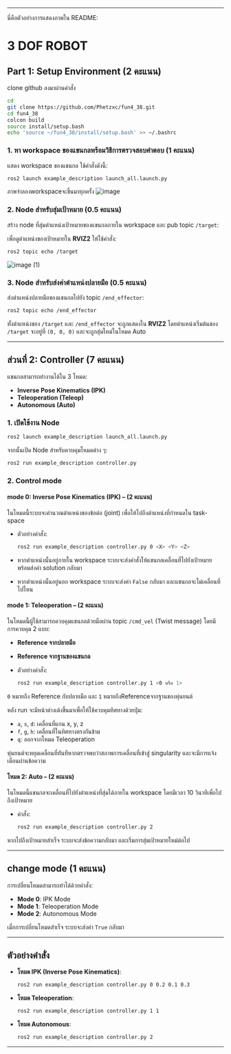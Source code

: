 
---
นี่คือตัวอย่างการแสดงภาพใน README:

# 3 DOF ROBOT

## Part 1: Setup Environment (2 คะแนน)
clone github ลงมาผ่านคำสั่ง
```bash
cd
git clone https://github.com/Phetzxc/fun4_38.git
cd fun4_38
colcon build
source install/setup.bash
echo 'source ~/fun4_38/install/setup.bash' >> ~/.bashrc
```
### 1. หา workspace ของแขนกลพร้อมวิธีการตรวจสอบคําตอบ (1 คะแนน)
แสดง workspace ของแขนกล ใช้คำสั่งดังนี้:

```bash
ros2 launch example_description launch_all.launch.py
```
ภาพจำลองworkspaceจะขึ้นมาทุกครั้ง
![image](https://github.com/user-attachments/assets/6b8da4d4-0b3d-458e-bb2e-db1bf647973f)
### 2. Node สำหรับสุ่มเป้าหมาย (0.5 คะแนน)
สร้าง node ที่สุ่มตำแหน่งเป้าหมายของแขนกลภายใน workspace และ pub topic `/target`:

เพื่อดูตำแหน่งของเป้าหมายใน **RVIZ2** ให้ใช้คำสั่ง:

```bash
ros2 topic echo /target
```
![image (1)](https://github.com/user-attachments/assets/3cc38cca-16ac-43f8-840e-7066ffc44e11)

### 3. Node สำหรับส่งค่าตําแหน่งปลายมือ (0.5 คะแนน)
ส่งตำแหน่งปลายมือของแขนกลไปยัง topic `/end_effector`:

```bash
ros2 topic echo /end_effector
```

ทั้งตำแหน่งของ `/target` และ `/end_effector` จะถูกแสดงใน **RVIZ2** โดยตำแหน่งเริ่มต้นของ `/target` จะอยู่ที่ `(0, 0, 0)` และจะถูกสุ่มใหม่ในโหมด Auto

---

## ส่วนที่ 2: Controller (7 คะแนน)

แขนกลสามารถทำงานได้ใน 3 โหมด:

- **Inverse Pose Kinematics (IPK)** 
- **Teleoperation (Teleop)** 
- **Autonomous (Auto)**

### 1. เปิดใช้งาน Node

```bash
ros2 launch example_description launch_all.launch.py
```

จากนั้นเปิด Node สำหรับควบคุมโหมดต่าง ๆ:

```bash
ros2 run example_description controller.py
```

### 2. Control mode

#### mode 0: Inverse Pose Kinematics (IPK) – (2 คะแนน)
ในโหมดนี้ระบบจะคำนวณตำแหน่งของข้อต่อ (joint) เพื่อให้ไปถึงตำแหน่งที่กำหนดใน task-space

- ตัวอย่างคำสั่ง:
  ```bash
  ros2 run example_description controller.py 0 <X> <Y> <Z>
  ```

- หากตำแหน่งนั้นอยู่ภายใน workspace ระบบจะส่งคำสั่งให้แขนกลเคลื่อนที่ไปยังเป้าหมาย พร้อมส่งค่า solution กลับมา
- หากตำแหน่งนั้นอยู่นอก workspace ระบบจะส่งค่า `False` กลับมา และแขนกลจะไม่เคลื่อนที่ไปไหน

#### mode 1: Teleoperation – (2 คะแนน)
ในโหมดนี้ผู้ใช้สามารถควบคุมแขนกลด้วยมือผ่าน topic `/cmd_vel` (Twist message) โดยมีการควบคุม 2 แบบ:

- **Reference จากปลายมือ**
- **Reference จากฐานของแขนกล**

- ตัวอย่างคำสั่ง:
  ```bash
  ros2 run example_description controller.py 1 <0 หรือ 1>
  ```

 `0` หมายถึง Reference กับปลายมือ และ `1` หมายถึงReferenceจากฐานของหุ่นยนต์

หลัง run จะมีหน้าต่างเด้งขึ้นมาเพื่อให้ใช้ควบคุมทิศทางด้วยปุ่ม:

- `a`, `s`, `d`: เคลื่อนที่แกน x, y, z
- `f`, `g`, `h`: เคลื่อนที่ในทิศทางตรงกันข้าม
- `q`: ออกจากโหมด Teleoperation

หุ่นยนต์จะหยุดเคลื่อนที่ทันทีหากตรวจพบว่าสภาพการเคลื่อนที่เข้าสู่ singularity และจะมีการแจ้งเตือนผ่านข้อความ

#### โหมด 2: Auto – (2 คะแนน)
ในโหมดนี้แขนกลจะเคลื่อนที่ไปยังตำแหน่งที่สุ่มได้ภายใน workspace โดยมีเวลา 10 วินาทีเพื่อไปถึงเป้าหมาย

- คำสั่ง:
  ```bash
  ros2 run example_description controller.py 2
  ```

หากไปถึงเป้าหมายสำเร็จ ระบบจะส่งข้อความกลับมา และเริ่มการสุ่มเป้าหมายใหม่ต่อไป

---

## change mode (1 คะแนน)

การเปลี่ยนโหมดสามารถทำได้ด้วยคำสั่ง:

- **Mode 0**: IPK Mode
- **Mode 1**: Teleoperation Mode
- **Mode 2**: Autonomous Mode

เมื่อการเปลี่ยนโหมดสำเร็จ ระบบจะส่งค่า `True` กลับมา

---

## ตัวอย่างคำสั่ง

- **โหมด IPK (Inverse Pose Kinematics)**:
  ```bash
  ros2 run example_description controller.py 0 0.2 0.1 0.3
  ```

- **โหมด Teleoperation**:
  ```bash
  ros2 run example_description controller.py 1 1
  ```

- **โหมด Autonomous**:
  ```bash
  ros2 run example_description controller.py 2
  ```

---

